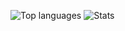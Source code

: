 ![Top languages](https://github-readme-stats.vercel.app/api/top-langs/?username=artem-zaitsev)
![Stats](https://github-readme-stats.vercel.app/api?username=artem-zaitsev&count_private=true&include_all_commits=true&show_icons=true)
